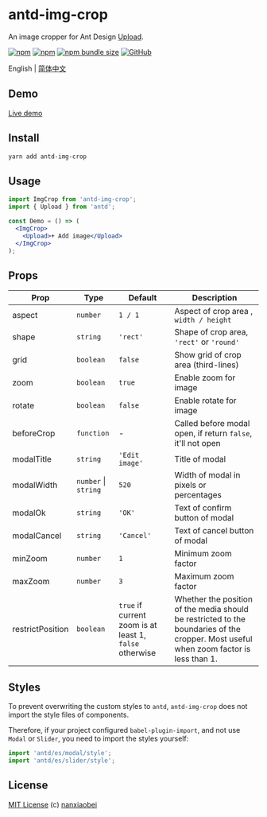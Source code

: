 # antd-img-crop

An image cropper for Ant Design [Upload](https://ant.design/components/upload/).

[![npm](https://img.shields.io/npm/v/antd-img-crop.svg?style=flat-square)](https://www.npmjs.com/package/antd-img-crop)
[![npm](https://img.shields.io/npm/dt/antd-img-crop?style=flat-square)](https://www.npmtrends.com/antd-img-crop)
[![npm bundle size](https://img.shields.io/bundlephobia/minzip/antd-img-crop?style=flat-square)](https://bundlephobia.com/result?p=antd-img-crop)
[![GitHub](https://img.shields.io/github/license/nanxiaobei/antd-img-crop?style=flat-square)](https://github.com/nanxiaobei/antd-img-crop/blob/master/LICENSE)

English | [简体中文](./README.zh-CN.md)

## Demo

[Live demo](https://codesandbox.io/s/antd-img-crop-4qoom5p9x4)

## Install

```sh
yarn add antd-img-crop
```

## Usage

```jsx harmony
import ImgCrop from 'antd-img-crop';
import { Upload } from 'antd';

const Demo = () => (
  <ImgCrop>
    <Upload>+ Add image</Upload>
  </ImgCrop>
);
```

## Props

| Prop        | Type                 | Default        | Description                                                 |
| ----------- | -------------------- | -------------- | ----------------------------------------------------------- |
| aspect      | `number`             | `1 / 1`        | Aspect of crop area , `width / height`                      |
| shape       | `string`             | `'rect'`       | Shape of crop area, `'rect'` or `'round'`                   |
| grid        | `boolean`            | `false`        | Show grid of crop area (third-lines)                        |
| zoom        | `boolean`            | `true`         | Enable zoom for image                                       |
| rotate      | `boolean`            | `false`        | Enable rotate for image                                     |
| beforeCrop  | `function`           | -              | Called before modal open, if return `false`, it'll not open |
| modalTitle  | `string`             | `'Edit image'` | Title of modal                                              |
| modalWidth  | `number` \| `string` | `520`          | Width of modal in pixels or percentages                     |
| modalOk     | `string`             | `'OK'`         | Text of confirm button of modal                             |
| modalCancel | `string`             | `'Cancel'`     | Text of cancel button of modal                              |
| minZoom     | `number`             | `1`            | Minimum zoom factor                                         |
| maxZoom     | `number`             | `3`            | Maximum zoom factor                                         |
| restrictPosition        | `boolean` | `true` if current zoom is at least 1, `false` otherwise | Whether the position of the media should be restricted to the boundaries of the cropper. Most useful when zoom factor is less than 1. |

## Styles

To prevent overwriting the custom styles to `antd`, `antd-img-crop` does not import the style files of components.

Therefore, if your project configured `babel-plugin-import`, and not use `Modal` or `Slider`, you need to import the styles yourself:

```js
import 'antd/es/modal/style';
import 'antd/es/slider/style';
```

## License

[MIT License](https://github.com/nanxiaobei/antd-img-crop/blob/master/LICENSE) (c) [nanxiaobei](https://mrlee.me/)

